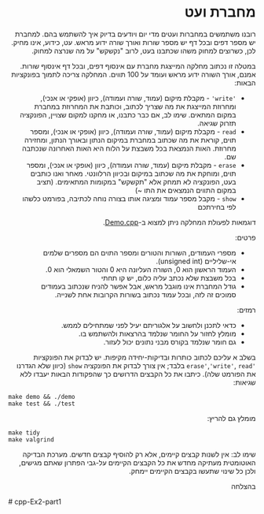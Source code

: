 <div dir="rtl" lang="he">

# מחברת ועט
רובנו משתמשים במחברות ועטים מדי יום ויודעים בדיוק איך להשתמש בהם.
למחברת יש מספר דפים ובכל דף יש מספר שורות ואורך שורה ידוע מראש.
עט, כידוע, אינו מחיק. לכן, כשרוצים למחוק משהו שכתבנו בעט, לרוב "נקשקש" על מה שנרצה למחוק.

במטלה זו נכתוב מחלקה המייצגת מחברת עם אינסוף דפים, ובכל דף אינסוף שורות. אמנם, אורך השורה ידוע מראש ועומד על 100 תווים.
המחלקה צריכה לתמוך בפונקציות הבאות:

* `'write'` - מקבלת מיקום (עמוד, שורה ועמודה), כיוון (אופקי או אנכי), ומחרוזת המייצגת את מה שצריך לכתוב, 
וכותבת את המחרוזת במחברת במקום המתאים. שימו לב, אם כבר כתבנו, או מחקנו למקום שצויין, הפונקציה תזרוק שגיאה.
* `read` - מקבלת מיקום (עמוד, שורה ועמודה), כיוון (אופקי או אנכי), ומספר תוים, קוראת את מה שכתוב במחברת במיקום הנתון ובאורך הנתון, ומחזירה מחרוזת. האות הנמצאת בכל משבצת על הלוח היא האות האחרונה שנכתבה שם.
* `erase` - מקבלת מיקום (עמוד, שורה ועמודה), כיוון (אופקי או אנכי), ומספר תוים, ומוחקת את מה שכתוב במיקום ובכיוון הרלוונטי. מאחר ואנו כותבים בעט, הפונקציה לא תמחק אלא "תקשקש" במקומות המתאימים. (תציב במקום התווים הנמצאים את התו ~)
* `show` - מקבל מספר עמוד ומציגה אותו בצורה נוחה לכתיבה, בפורמט כלשהו לפי בחירתכם

דוגמאות לפעולת המחלקה ניתן למצוא ב-[Demo.cpp](Demo.cpp).

פרטים:

* מספרי העמודים, השורות והטורים ומספר התוים הם מספרים שלמים אי-שליליים (unsigned int).
* העמוד הראשון הוא 0, השורה העליונה היא 0 והטור השמאלי הוא 0.
* בכל משבצת שלא נכתב עליה כלום, יש קו תחתי
* גודל המחברת אינו מוגבל מראש, אבל אפשר להניח שנכתוב בעמודים סמוכים זה לזה, ובכל עמוד נכתוב בשורות הקרובות אחת לשנייה.

רמזים:

* כדאי לתכנן ולחשוב על אלגוריתם יעיל לפני שמתחילים לממש.
* מומלץ לחזור על החומר שנלמד בהרצאות ולהשתמש בו.
* גם חומר שנלמד בקורס מבני נתונים יכול לעזור.


בשלב א עליכם לכתוב כותרות ובדיקות-יחידה מקיפות.
יש לבדוק את הפונקציות `'erase'`,`'write'`, `read` בלבד;
אין צורך לבדוק את הפונקציה `show`
(כיוון שלא הגדרנו את הפורמט שלה).
כיתבו את כל הקבצים הדרושים כך שהפקודות הבאות יעבדו ללא שגיאות:

<div dir='ltr'>

    make demo && ./demo
	make test && ./test

</div>

מומלץ גם להריץ:

<div dir='ltr'>

    make tidy
    make valgrind

</div>

שימו לב:
אין לשנות קבצים קיימים, אלא רק להוסיף קבצים חדשים.
מערכת הבדיקה האוטומטית מעתיקה מחדש את כל הקבצים הקיימים על-גבי הפתרון שאתם מגישים,
ולכן כל שינוי שתעשו בקבצים הקיימים יימחק.

בהצלחה
</div># cpp-Ex2-part1



